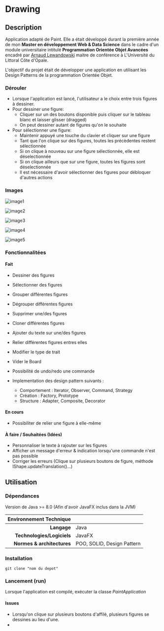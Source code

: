 # Drawing

## Description

Application adapté de Paint. Elle a était développé durant la première année de mon **Master
 en développement Web & Data Science** dans le cadre d'un module universitaire intitulé **Programmation Orientée Objet Avancées**
encadré par [Arnaud Lewandowski](https://www-lisic.univ-littoral.fr/author/lewandowski/) maitre de conférence à L'Université du Littoral Côte d'Opale.

L'objectif du projet était de développer une application en utilisant les Design Patterns de la programmation Orientée Objet.

### Dérouler

* Lorsque l'application est lancé, l'utilisateur a le choix entre trois figures à dessiner.
* Pour dessiner une figure: 
    * Cliquer sur un des boutons disponible puis cliquer sur le tableau blanc et laisser glisser (dragged)
    * On peut dessiner autant de figures qu'on le souhaite
* Pour sélectionner une figure:
    * Maintenir appuyé une touche du clavier et cliquer sur une figure
    * Tant que l'on clique sur des figures, toutes les précèdentes restent sélectionnée
    * Si on clique à nouveau sur une figure sélectionnée, elle est déselectionnée
    * Si on clique ailleurs que sur une figure, toutes les figures sont déselectionnée
    * Il est nécessaire d'avoir sélectionner des figures pour débloquer d'autres actions

### Images

![image1](screenshots/drawing_01.png "Dessiner des figures")

![image2](screenshots/drawing_02.png "Grouper des figures")

![image3](screenshots/drawing_03.png "Cloner des figures")

![image4](screenshots/drawing_04.png "Ajouter du texte sur des figures")

![image5](screenshots/drawing_05.png "Relier des figures entre elles")

### Fonctionnalitées

#### Fait

* Dessiner des figures
* Sélectionner des figures
* Grouper différentes figures
* Dégrouper différentes figures
* Supprimer une/des figures
* Cloner différentes figures
* Ajouter du texte sur une/des figures
* Relier différentes figures entres elles
* Modifier le type de trait
* Vider le Board
* Possibilité de undo/redo une commande

* Implementation des design pattern suivants :
    * Comportement : Iterator, Observer, Command, Strategy
	* Création : Factory, Prototype
	* Structure : Adapter, Composite, Decorator

#### En cours

* Possibiliter de relier une figure à elle-même

#### À faire / Souhaitées (Idées)

* Personnaliser le texte à rajouter sur les figures
* Afficher un message d'erreur & indication lorsqu'une commande n'est pas possible
* Corriger les erreurs (Clique sur plusieurs boutons de figure, méthode IShape.updateTranslation()...)

## Utilisation

### Dépendances

Version de Java >= 8.0 (Afin d'avoir JavaFX inclus dans la JVM)

| Environnement Technique | |
| ---: | :--- |
| **Langage** | Java |
| **Technologies/Logiciels** | JavaFX |
| **Normes & architectures** | POO, SOLID, Design Pattern |

### Installation

````
git clone "nom du depot"
````

### Lancement (run)

Lorsque l'application est compilé, exécuter la classe *PaintApplication*

#### Issues

* Lorsqu'on clique sur plusieurs boutons d'affilé, plusieurs figures se dessines au lieu d'une.
* 
